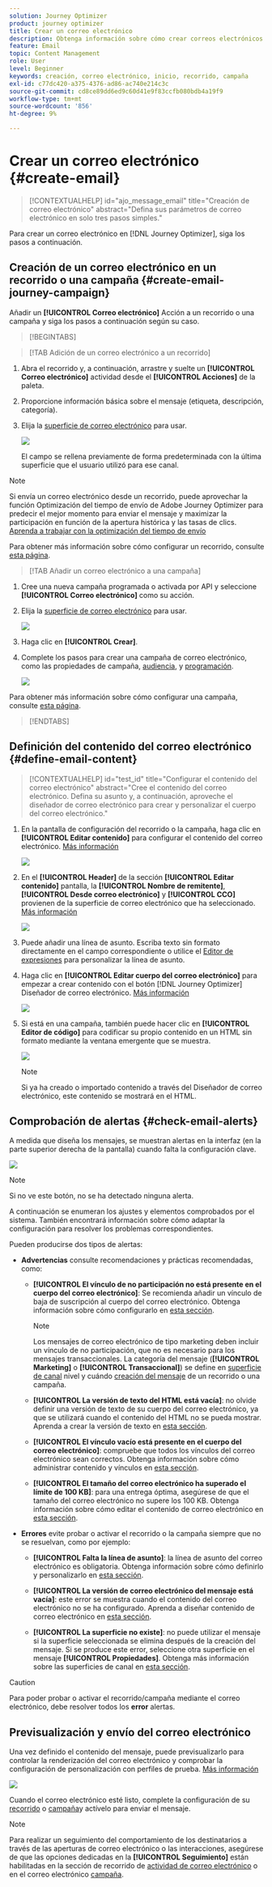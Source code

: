 ```yaml
---
solution: Journey Optimizer
product: journey optimizer
title: Crear un correo electrónico
description: Obtenga información sobre cómo crear correos electrónicos en Journey Optimizer
feature: Email
topic: Content Management
role: User
level: Beginner
keywords: creación, correo electrónico, inicio, recorrido, campaña
exl-id: c77dc420-a375-4376-ad86-ac740e214c3c
source-git-commit: cd8ce89dd6ed9c60d41e9f83ccfb080bdb4a19f9
workflow-type: tm+mt
source-wordcount: '856'
ht-degree: 9%

---
```


# Crear un correo electrónico {#create-email}

>[!CONTEXTUALHELP]
>id="ajo_message_email"
>title="Creación de correo electrónico"
>abstract="Defina sus parámetros de correo electrónico en solo tres pasos simples."

Para crear un correo electrónico en [!DNL Journey Optimizer], siga los pasos a continuación.

## Creación de un correo electrónico en un recorrido o una campaña {#create-email-journey-campaign}

Añadir un **[!UICONTROL Correo electrónico]** Acción a un recorrido o una campaña y siga los pasos a continuación según su caso.

>[!BEGINTABS]

>[!TAB Adición de un correo electrónico a un recorrido]

1. Abra el recorrido y, a continuación, arrastre y suelte un **[!UICONTROL Correo electrónico]** actividad desde el **[!UICONTROL Acciones]** de la paleta.

1. Proporcione información básica sobre el mensaje (etiqueta, descripción, categoría).

1. Elija la [superficie de correo electrónico](email-settings.md) para usar.

   ![](assets/email_journey.png)

   El campo se rellena previamente de forma predeterminada con la última superficie que el usuario utilizó para ese canal.

>[!NOTE]
>
>Si envía un correo electrónico desde un recorrido, puede aprovechar la función Optimización del tiempo de envío de Adobe Journey Optimizer para predecir el mejor momento para enviar el mensaje y maximizar la participación en función de la apertura histórica y las tasas de clics. [Aprenda a trabajar con la optimización del tiempo de envío](../building-journeys/journeys-message.md#send-time-optimization)

Para obtener más información sobre cómo configurar un recorrido, consulte [esta página](../building-journeys/journey-gs.md).

>[!TAB Añadir un correo electrónico a una campaña]

1. Cree una nueva campaña programada o activada por API y seleccione **[!UICONTROL Correo electrónico]** como su acción.

1. Elija la [superficie de correo electrónico](email-settings.md) para usar.

   ![](assets/email_campaign.png)

1. Haga clic en **[!UICONTROL Crear]**.

1. Complete los pasos para crear una campaña de correo electrónico, como las propiedades de campaña, [audiencia](../audience/about-audiences.md), y [programación](../campaigns/create-campaign.md#schedule).

   ![](assets/email_campaign_steps.png)

<!--
From the **[!UICONTROL Action]** section, specify if you want to track how your recipients react to your delivery: you can track email opens, and/or clicks on links and buttons in your email.

![](assets/email_campaign_tracking.png)
-->

Para obtener más información sobre cómo configurar una campaña, consulte [esta página](../campaigns/get-started-with-campaigns.md).

>[!ENDTABS]

## Definición del contenido del correo electrónico {#define-email-content}

<!-- update the quarry component with right ID value-->

>[!CONTEXTUALHELP]
>id="test_id"
>title="Configurar el contenido del correo electrónico"
>abstract="Cree el contenido del correo electrónico. Defina su asunto y, a continuación, aproveche el diseñador de correo electrónico para crear y personalizar el cuerpo del correo electrónico."

1. En la pantalla de configuración del recorrido o la campaña, haga clic en **[!UICONTROL Editar contenido]** para configurar el contenido del correo electrónico. [Más información](get-started-email-design.md)

   ![](assets/email_campaign_edit_content.png)

1. En el **[!UICONTROL Header]** de la sección **[!UICONTROL Editar contenido]** pantalla, la **[!UICONTROL Nombre de remitente]**, **[!UICONTROL Desde correo electrónico]** y **[!UICONTROL CCO]** provienen de la superficie de correo electrónico que ha seleccionado. [Más información](email-settings.md) <!--check if same for journey-->

   ![](assets/email_designer_edit_content_header.png)

1. Puede añadir una línea de asunto. Escriba texto sin formato directamente en el campo correspondiente o utilice el [Editor de expresiones](../personalization/personalization-build-expressions.md) para personalizar la línea de asunto.

1. Haga clic en **[!UICONTROL Editar cuerpo del correo electrónico]** para empezar a crear contenido con el botón [!DNL Journey Optimizer] Diseñador de correo electrónico. [Más información](get-started-email-design.md)

   ![](assets/email_designer_edit_email_body.png)

1. Si está en una campaña, también puede hacer clic en **[!UICONTROL Editor de código]** para codificar su propio contenido en un HTML sin formato mediante la ventana emergente que se muestra.

   ![](assets/email_designer_edit_code_editor.png)

   >[!NOTE]
   >
   >Si ya ha creado o importado contenido a través del Diseñador de correo electrónico, este contenido se mostrará en el HTML.

## Comprobación de alertas {#check-email-alerts}

A medida que diseña los mensajes, se muestran alertas en la interfaz (en la parte superior derecha de la pantalla) cuando falta la configuración clave.

![](assets/email_journey_alerts_details.png)

>[!NOTE]
>
>Si no ve este botón, no se ha detectado ninguna alerta.

A continuación se enumeran los ajustes y elementos comprobados por el sistema. También encontrará información sobre cómo adaptar la configuración para resolver los problemas correspondientes.

Pueden producirse dos tipos de alertas:

* **Advertencias** consulte recomendaciones y prácticas recomendadas, como:

   * **[!UICONTROL El vínculo de no participación no está presente en el cuerpo del correo electrónico]**: Se recomienda añadir un vínculo de baja de suscripción al cuerpo del correo electrónico. Obtenga información sobre cómo configurarlo en [esta sección](../privacy/opt-out.md#opt-out-management).

     >[!NOTE]
     >
     >Los mensajes de correo electrónico de tipo marketing deben incluir un vínculo de no participación, que no es necesario para los mensajes transaccionales. La categoría del mensaje (**[!UICONTROL Marketing]** o **[!UICONTROL Transaccional]**) se define en [superficie de canal](email-settings.md#email-type) nivel y cuándo [creación del mensaje](#create-email-journey-campaign) de un recorrido o una campaña.

   * **[!UICONTROL La versión de texto del HTML está vacía]**: no olvide definir una versión de texto de su cuerpo del correo electrónico, ya que se utilizará cuando el contenido del HTML no se pueda mostrar. Aprenda a crear la versión de texto en [esta sección](text-version-email.md).

   * **[!UICONTROL El vínculo vacío está presente en el cuerpo del correo electrónico]**: compruebe que todos los vínculos del correo electrónico sean correctos. Obtenga información sobre cómo administrar contenido y vínculos en [esta sección](content-from-scratch.md).

   * **[!UICONTROL El tamaño del correo electrónico ha superado el límite de 100 KB]**: para una entrega óptima, asegúrese de que el tamaño del correo electrónico no supere los 100 KB. Obtenga información sobre cómo editar el contenido de correo electrónico en [esta sección](content-from-scratch.md).

* **Errores** evite probar o activar el recorrido o la campaña siempre que no se resuelvan, como por ejemplo:

   * **[!UICONTROL Falta la línea de asunto]**: la línea de asunto del correo electrónico es obligatoria. Obtenga información sobre cómo definirlo y personalizarlo en [esta sección](create-email.md).

  <!--HTML is empty when Amp HTML is present-->

   * **[!UICONTROL La versión de correo electrónico del mensaje está vacía]**: este error se muestra cuando el contenido del correo electrónico no se ha configurado. Aprenda a diseñar contenido de correo electrónico en [esta sección](get-started-email-design.md).

   * **[!UICONTROL La superficie no existe]**: no puede utilizar el mensaje si la superficie seleccionada se elimina después de la creación del mensaje. Si se produce este error, seleccione otra superficie en el mensaje **[!UICONTROL Propiedades]**. Obtenga más información sobre las superficies de canal en [esta sección](../configuration/channel-surfaces.md).

>[!CAUTION]
>
>Para poder probar o activar el recorrido/campaña mediante el correo electrónico, debe resolver todos los **error** alertas.

## Previsualización y envío del correo electrónico

Una vez definido el contenido del mensaje, puede previsualizarlo para controlar la renderización del correo electrónico y comprobar la configuración de personalización con perfiles de prueba. [Más información](preview.md)

![](assets/email_designer_edit_simulate.png)

Cuando el correo electrónico esté listo, complete la configuración de su [recorrido](../building-journeys/journey-gs.md) o [campaña](../campaigns/create-campaign.md)y actívelo para enviar el mensaje.

>[!NOTE]
>
>Para realizar un seguimiento del comportamiento de los destinatarios a través de las aperturas de correo electrónico o las interacciones, asegúrese de que las opciones dedicadas en la **[!UICONTROL Seguimiento]** están habilitadas en la sección de recorrido de [actividad de correo electrónico](../building-journeys/journeys-message.md) o en el correo electrónico [campaña](../campaigns/create-campaign.md).<!--to move?-->

<!--

## Define your email content {#email-content}

Use [!DNL Journey Optimizer] Email Designer to [design your email from scratch](../email/content-from-scratch.md). If you have an existing content, you can [import it in the Email Designer](../email/existing-content.md), or [code your own content](../email/code-content.md) in [!DNL Journey Optimizer]. 

[!DNL Journey Optimizer] comes with a set of [built-in templates](email-templates.md) to help you start. Any email can also be saved as a template.

Use [!DNL Journey Optimizer] Expression editor to personalize your messages with profiles' data. For more on personalization, refer to [this section](../personalization/personalize.md).

Adapt the content of your messages to the targeted profiles by using [!DNL Journey Optimizer] dynamic content capabilities. [Get started with dynamic content](../personalization/get-started-dynamic-content.md)

## Email tracking {#email-tracking}

If you want to track the behavior of your recipients through openings and/or clicks on links, enable the following options: **[!UICONTROL Email opens]** and **[!UICONTROL Click on email]**. 

Learn more about tracking in [this section](message-tracking.md).

## Validate your email content {#email-content-validate}

Control the rendering of your email, and check personalization settings with test profiles, using the preview section on the left-hand side. For more on this, refer to [this section](preview.md).

![](assets/messages-simple-preview.png)

You must also check alerts in the upper section of the editor.  Some of them are simple warnings, but others can prevent you from using the message. 

-->

